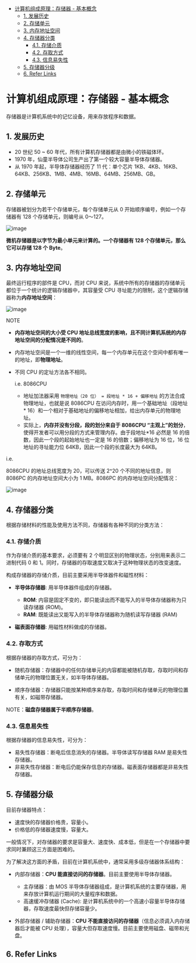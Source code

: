 - [计算机组成原理：存储器 - 基本概念](#计算机组成原理存储器---基本概念)
  - [1. 发展历史](#1-发展历史)
  - [2. 存储单元](#2-存储单元)
  - [3. 内存地址空间](#3-内存地址空间)
  - [4. 存储器分类](#4-存储器分类)
    - [4.1. 存储介质](#41-存储介质)
    - [4.2. 存取方式](#42-存取方式)
    - [4.3. 信息易失性](#43-信息易失性)
  - [5. 存储器分级](#5-存储器分级)
  - [6. Refer Links](#6-refer-links)

# 计算机组成原理：存储器 - 基本概念

存储器是计算机系统中的记忆设备，用来存放程序和数据。

## 1. 发展历史

- 20 世纪 50 ~ 60 年代，所有计算机存储器都是由微小的铁磁体环。
- 1970 年，仙童半导体公司生产出了第一个较大容量半导体存储器。
- 从 1970 年起，半导体存储器经历了 11 代：单个芯片 1KB、4KB、16KB、64KB、256KB、1MB、4MB、16MB、64MB、256MB、GB。

## 2. 存储单元

存储器被划分为若干个存储单元，每个存储单元从 0 开始顺序编号，例如一个存储器有 128 个存储单元，则编号从 0～127。

![image](http://img.cdn.firejq.com/jpg/2019/2/15/c2c1c60b81c17e4590dca1d53f1b849d.jpg)

**微机存储器是以字节为最小单元来计算的。一个存储器有 128 个存储单元，那么它可以存储 128 个 Byte**。

## 3. 内存地址空间

最终运行程序的部件是 CPU，而对 CPU 来说，系统中所有的存储器的存储单元都位于一个统计的逻辑存储器中，其容量受 CPU 寻址能力的限制，这个逻辑存储器称为**内存地址空间**：

![image](http://img.cdn.firejq.com/jpg/2019/2/15/c07ac189919f84666c26a2438e91bcc2.jpg)

NOTE
- **内存地址空间的大小受 CPU 地址总线宽度的影响，且不同计算机系统的内存地址空间的分配情况是不同的**。

- 内存地址空间是一个一维的线性空间，每一个内存单元在这个空间中都有唯一的地址，即**物理地址**。

- 不同 CPU 的定址方法各不相同。

  i.e. 8086CPU
  - 地址加法器采用 `物理地址（20 位） = 段地址 * 16 + 偏移地址` 的方法合成物理地址，也就是说 8086CPU 在访问内存时，用一个基础地址（段地址 * 16）和一个相对于基础地址的偏移地址相加，给出内存单元的物理地址。
  - 实际上，**内存并没有分段，段的划分来自于 8086CPU “主观上”的划分**，使得开发者可以用分段的方式来管理内存。由于段地址*16 必然是 16 的倍数，因此一个段的起始地址也一定是 16 的倍数；偏移地址为 16 位，16 位地址的寻址能力位 64KB，因此一个段的长度最大为 64KB。

i.e.

8086CPU 的地址总线宽度为 20，可以传送 2^20 个不同的地址信息，则 8086PC 的内存地址空间大小为 1 MB。8086PC 的内存地址空间分配情况：

![image](http://img.cdn.firejq.com/jpg/2019/2/15/1ec7f2842b956afbb287a9ec10671f14.jpg)

## 4. 存储器分类

根据存储材料的性能及使用方法不同，存储器有各种不同的分类方法：

### 4.1. 存储介质

作为存储介质的基本要求，必须要有 2 个明显区别的物理状态，分别用来表示二进制代码 0 和 1。同时，存储器的存取速度又取决于这种物理状态的改变速度。

构成存储器的存储介质，目前主要采用半导体器件和磁性材料：
- **半导体存储器**: 用半导体器件组成的存储器。

  - **ROM**: 内容是固定不变的，即只能读出而不能写入的半导体存储器称为只读存储器 (ROM)。
  - **RAM**: 既能读出又能写入的半导体存储器称为随机读写存储器 (RAM)

- **磁表面存储器**: 用磁性材料做成的存储器。

### 4.2. 存取方式

根据存储器的存取方式，可分为：
- 随机存储器：存储器中的任何存储单元的内容都能被随机存取，存取时间和存储单元的物理位置无关，如半导体存储器。

- 顺序存储器：存储器只能按某种顺序来存取，存取时间和存储单元的物理位置有关，如磁带存储器。

NOTE：**磁盘存储器属于半顺序存储器**。

### 4.3. 信息易失性

根据存储器的信息易失性，可分为：
- 易失性存储器：断电后信息消失的存储器。半导体读写存储器 RAM 是易失性存储器。
- 非易失性存储器：断电后仍能保存信息的存储器。磁表面存储器都是非易失性存储器。

## 5. 存储器分级

目前存储器特点：
- 速度快的存储器价格贵，容量小。
- 价格低的存储器速度慢，容量大。

一般情况下，对存储器的要求是容量大、速度快、成本低，但是在一个存储器中要求同时兼顾这三方面是困难的。

为了解决这方面的矛盾，目前在计算机系统中，通常采用多级存储器体系结构：

- 内部存储器：**CPU 能直接访问的存储器**。目前主要使用半导体存储器。

  - 主存储器：由 MOS 半导体存储器组成，是计算机系统的主要存储器，用来存放计算机运行期间的大量程序和数据。
  - 高速缓冲存储器 (Cache): 是计算机系统中的一个高速小容量半导体存储器，存取速度最快但存储容量少。

- 外部存储器 / 辅助存储器：**CPU 不能直接访问的存储器**（信息必须调入内存储器后才能被 CPU 处理），容量大但存取速度慢。目前主要使用磁盘、磁带和光盘。

## 6. Refer Links
